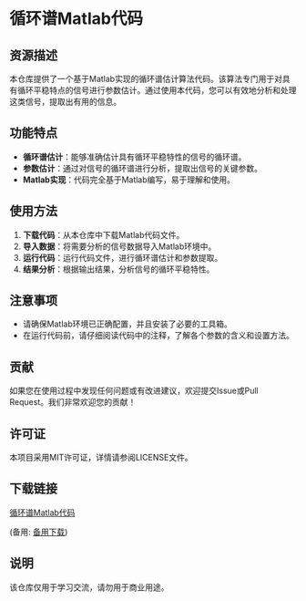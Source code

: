 # 循环谱Matlab代码

## 资源描述

本仓库提供了一个基于Matlab实现的循环谱估计算法代码。该算法专门用于对具有循环平稳特点的信号进行参数估计。通过使用本代码，您可以有效地分析和处理这类信号，提取出有用的信息。

## 功能特点

- **循环谱估计**：能够准确估计具有循环平稳特性的信号的循环谱。
- **参数估计**：通过对信号的循环谱进行分析，提取出信号的关键参数。
- **Matlab实现**：代码完全基于Matlab编写，易于理解和使用。

## 使用方法

1. **下载代码**：从本仓库中下载Matlab代码文件。
2. **导入数据**：将需要分析的信号数据导入Matlab环境中。
3. **运行代码**：运行代码文件，进行循环谱估计和参数提取。
4. **结果分析**：根据输出结果，分析信号的循环平稳特性。

## 注意事项

- 请确保Matlab环境已正确配置，并且安装了必要的工具箱。
- 在运行代码前，请仔细阅读代码中的注释，了解各个参数的含义和设置方法。

## 贡献

如果您在使用过程中发现任何问题或有改进建议，欢迎提交Issue或Pull Request。我们非常欢迎您的贡献！

## 许可证

本项目采用MIT许可证，详情请参阅LICENSE文件。

## 下载链接
[循环谱Matlab代码](https://pan.quark.cn/s/999476642a23) 

(备用: [备用下载](https://pan.baidu.com/s/1Iw3fjMeCopO1BzSqG9e09A?pwd=1234))

## 说明

该仓库仅用于学习交流，请勿用于商业用途。

